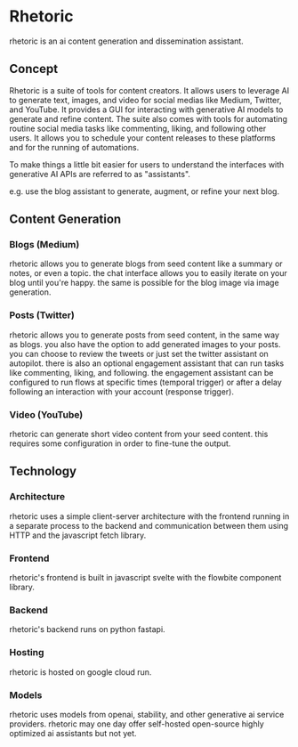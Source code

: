# Rhetoric
rhetoric is an ai content generation and dissemination assistant.
## Concept
Rhetoric is a suite of tools for content creators. It allows users to leverage AI to generate text, images, and video for social medias like Medium, Twitter, and YouTube. It provides a GUI for interacting with generative AI models to generate and refine content. The suite also comes with tools for automating routine social media tasks like commenting, liking, and following other users. It allows you to schedule your content releases to these platforms and for the running of automations.

To make things a little bit easier for users to understand the interfaces with generative AI APIs are referred to as "assistants".

e.g. use the blog assistant to generate, augment, or refine your next blog.
## Content Generation
### Blogs (Medium)
rhetoric allows you to generate blogs from seed content like a summary or notes, or even a topic.
the chat interface allows you to easily iterate on your blog until you're happy.
the same is possible for the blog image via image generation.
### Posts (Twitter)
rhetoric allows you to generate posts from seed content, in the same way as blogs.
you also have the option to add generated images to your posts.
you can choose to review the tweets or just set the twitter assistant on autopilot.
there is also an optional engagement assistant that can run tasks like commenting, liking, and following.
the engagement assistant can be configured to run flows at specific times (temporal trigger) or after a delay following an interaction with your account (response trigger).
### Video (YouTube)
rhetoric can generate short video content from your seed content.
this requires some configuration in order to fine-tune the output.
## Technology
### Architecture
rhetoric uses a simple client-server architecture with the frontend running in a separate process to the backend and communication between them using HTTP and the javascript fetch library.
### Frontend
rhetoric's frontend is built in javascript svelte with the flowbite component library.
### Backend
rhetoric's backend runs on python fastapi.
### Hosting
rhetoric is hosted on google cloud run.
### Models
rhetoric uses models from openai, stability, and other generative ai service providers.
rhetoric may one day offer self-hosted open-source highly optimized ai assistants but not yet.